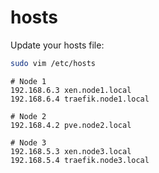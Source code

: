 # hosts

Update your hosts file:
```bash
sudo vim /etc/hosts
```


```
# Node 1
192.168.6.3 xen.node1.local
192.168.6.4 traefik.node1.local

# Node 2
192.168.4.2 pve.node2.local

# Node 3
192.168.5.3 xen.node3.local
192.168.5.4 traefik.node3.local

```

